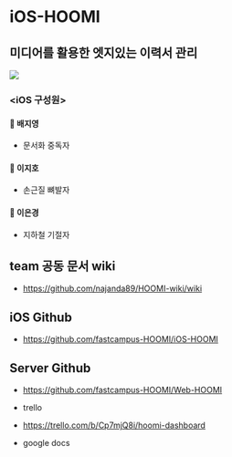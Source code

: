 # iOS-HOOMI

## 미디어를 활용한 엣지있는 이력서 관리

![](http://cfile27.uf.tistory.com/image/262D394A54F19CD8314A26)

### <iOS 구성원>

#### 🐙 배지영
  - 문서화 중독자

#### 🌵 이지호
  - 손근질 뼈발자

#### 🍒 이은경
  - 지하철 기절자

## team 공동 문서 wiki
- https://github.com/najanda89/HOOMI-wiki/wiki

## iOS Github
 - https://github.com/fastcampus-HOOMI/iOS-HOOMI

## Server Github
 - https://github.com/fastcampus-HOOMI/Web-HOOMI

* trello
 - https://trello.com/b/Cp7mjQ8i/hoomi-dashboard

* google docs
